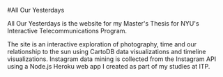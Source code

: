 #All Our Yesterdays

All Our Yesterdays is the website for my Master's Thesis for NYU's Interactive Telecommunications Program.

The site is an interactive exploration of photography, time and our relationship to the sun using CartoDB data visualizations and timeline visualizations. Instagram data mining is collected from the Instagram API using a Node.js Heroku web app I created as part of my studies at ITP.

